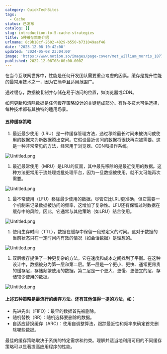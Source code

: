 ```yaml
---
category: QuickTechBites
tags:
  - Cache
status: 已发布
catalog: []
slug: introduction-to-5-cache-strategies
title: 5种缓存策略介绍
urlname: 8c9b18cf-2602-4829-b550-b731049aaf46
date: '2023-12-08 10:42:00'
updated: '2024-05-08 23:04:00'
image: 'https://www.notion.so/images/page-cover/met_william_morris_1877_willow.jpg'
published: 2022-12-08T08:00:00.000Z
---
```


在当今互联网世界中，性能是任何开发团队需要重点考虑的因素。缓存是提升性能的最常用技术之一，因为它简单且适用范围广。


通过缓存，数据被复制并存储在易于访问的位置，如浏览器或CDN。


如何更新和清除数据是任何缓存策略设计的关键组成部分。有许多技术可供选择，每种技术都有其独特的适用场景。


#### 五种缓存策略

1. 最近最少使用（LRU）是一种缓存管理方法，通过移除最长时间未被访问或使用的数据来为新数据腾出空间。它假设最近访问的数据将很快再次被需要。这是一种非常常见的方法，经常用于浏览器、CDN和操作系统。

![Untitled.png](https://prod-files-secure.s3.us-west-2.amazonaws.com/5d24fe63-e567-4804-86f9-9fdc62e13082/74494354-3dc7-4fc2-be3e-7e15913b3f24/Untitled.png?X-Amz-Algorithm=AWS4-HMAC-SHA256&X-Amz-Content-Sha256=UNSIGNED-PAYLOAD&X-Amz-Credential=ASIAZI2LB4667VZ6FT6D%2F20250310%2Fus-west-2%2Fs3%2Faws4_request&X-Amz-Date=20250310T213420Z&X-Amz-Expires=3600&X-Amz-Security-Token=IQoJb3JpZ2luX2VjEE0aCXVzLXdlc3QtMiJHMEUCIG0Lk%2BamTZqwc1qWtyIFbGd6O1nh6cQ5vEtTsEXD7pFOAiEA3IdhrfGz5r73B3F5YwOsRSvG4yvQa5PIKtKJj8T%2ByoYqiAQIlv%2F%2F%2F%2F%2F%2F%2F%2F%2F%2FARAAGgw2Mzc0MjMxODM4MDUiDNelrEB%2BRWLsnBiX%2BSrcA1DUTi7tIUO8DzyT60MH%2Bej%2FoPFliexVkiR4ybd4ost5%2F5wv8RuGS3a%2FBDcbtt28XFTpEN%2FHbGk%2BlB3F0JqFLGQSJHig6k97vQ8AwHI5PCtIQuSQ%2FS8ndPOWJ%2FFK5KOgEt0%2BOIoQu1SWZDr971RDnP5khwC4%2FOZXDwIZeB2BIJOKcKICh%2BuXGzpSwudgy0i%2BMKzlonzezY412zNb8Ju7fLnZD0%2Fxu3ts34X7%2FIrtPiwWfgRLdmkoszo60GRNaCCDPrpaw%2FXAkgCMjz4Enfi89yKHdsMGM66ZIBtTuGV7AtqY2rcAqK2Wk58HpwaoDFushVh1rlM09f5oRmLifLAQ9SCA24X7tkI9JKJmYs6Kyb2JRIU2wE5rpHKJn5dAWjE1Mn5NxYI0nUA8mpd5AxyAOroT6Dp4qvVT3MGcu%2B3Y7XEMGy%2B84F6S8%2B%2FSWYvo24dmNc4qqnHVlZo%2BzPdeh0CXHgR%2Fr8bfmSedxV134AE6TvDrxyhJ329qs%2FFqudreM5kUq7Vp3fKfUD0nEjUtVFnDwKlmki572M4MJmUzf01Pel%2BVhDb00ob3NDnKY6SjeY%2FrDL4OcU3Qie63JGCmYw9IgIgMYfUjnmc0NO14RYaxvHfBJzFtcn1YxLJ7RI6%2BMPervb4GOqUB6AIq%2FNr%2FhJP5nGYF9q9nantT73GH5Vg3lu0zmawjhf%2FcPTgMwFob0CVx9QOHR2ew1Oc2OCk2xSsaSEF40K9UthMBn%2B05Ut8Vny4fWHpw8a%2F0b%2FKflaTVKqiY3StL7HdPo2tMamY7Vm6O1033zMlRSO2Rn2C4p%2FwszJrMK%2FPl6e%2B%2Bh%2FLNCV6tP5OW8%2BsB5Q7cinw1AXuT%2F6QBwtQuaWZPu9zcktuC&X-Amz-Signature=e48beb127677393c24060dec8cbe10226e7295232bf23aa88a9abc03f4a494c3&X-Amz-SignedHeaders=host&x-id=GetObject)

1. 最近最常使用（MRU）是LRU的反面，其中最先移除的是最近使用的数据。这种方法更常用于流处理或批处理平台，因为一旦数据被使用，就不太可能再次需要。

![Untitled.png](https://prod-files-secure.s3.us-west-2.amazonaws.com/5d24fe63-e567-4804-86f9-9fdc62e13082/9394e615-e149-4cd8-9a1b-e3c39cda8184/Untitled.png?X-Amz-Algorithm=AWS4-HMAC-SHA256&X-Amz-Content-Sha256=UNSIGNED-PAYLOAD&X-Amz-Credential=ASIAZI2LB4667VZ6FT6D%2F20250310%2Fus-west-2%2Fs3%2Faws4_request&X-Amz-Date=20250310T213420Z&X-Amz-Expires=3600&X-Amz-Security-Token=IQoJb3JpZ2luX2VjEE0aCXVzLXdlc3QtMiJHMEUCIG0Lk%2BamTZqwc1qWtyIFbGd6O1nh6cQ5vEtTsEXD7pFOAiEA3IdhrfGz5r73B3F5YwOsRSvG4yvQa5PIKtKJj8T%2ByoYqiAQIlv%2F%2F%2F%2F%2F%2F%2F%2F%2F%2FARAAGgw2Mzc0MjMxODM4MDUiDNelrEB%2BRWLsnBiX%2BSrcA1DUTi7tIUO8DzyT60MH%2Bej%2FoPFliexVkiR4ybd4ost5%2F5wv8RuGS3a%2FBDcbtt28XFTpEN%2FHbGk%2BlB3F0JqFLGQSJHig6k97vQ8AwHI5PCtIQuSQ%2FS8ndPOWJ%2FFK5KOgEt0%2BOIoQu1SWZDr971RDnP5khwC4%2FOZXDwIZeB2BIJOKcKICh%2BuXGzpSwudgy0i%2BMKzlonzezY412zNb8Ju7fLnZD0%2Fxu3ts34X7%2FIrtPiwWfgRLdmkoszo60GRNaCCDPrpaw%2FXAkgCMjz4Enfi89yKHdsMGM66ZIBtTuGV7AtqY2rcAqK2Wk58HpwaoDFushVh1rlM09f5oRmLifLAQ9SCA24X7tkI9JKJmYs6Kyb2JRIU2wE5rpHKJn5dAWjE1Mn5NxYI0nUA8mpd5AxyAOroT6Dp4qvVT3MGcu%2B3Y7XEMGy%2B84F6S8%2B%2FSWYvo24dmNc4qqnHVlZo%2BzPdeh0CXHgR%2Fr8bfmSedxV134AE6TvDrxyhJ329qs%2FFqudreM5kUq7Vp3fKfUD0nEjUtVFnDwKlmki572M4MJmUzf01Pel%2BVhDb00ob3NDnKY6SjeY%2FrDL4OcU3Qie63JGCmYw9IgIgMYfUjnmc0NO14RYaxvHfBJzFtcn1YxLJ7RI6%2BMPervb4GOqUB6AIq%2FNr%2FhJP5nGYF9q9nantT73GH5Vg3lu0zmawjhf%2FcPTgMwFob0CVx9QOHR2ew1Oc2OCk2xSsaSEF40K9UthMBn%2B05Ut8Vny4fWHpw8a%2F0b%2FKflaTVKqiY3StL7HdPo2tMamY7Vm6O1033zMlRSO2Rn2C4p%2FwszJrMK%2FPl6e%2B%2Bh%2FLNCV6tP5OW8%2BsB5Q7cinw1AXuT%2F6QBwtQuaWZPu9zcktuC&X-Amz-Signature=5a5ac4aa362efea55dbc225fcbc41e90fda486e9eefed7cb3887c7b14e01ea95&X-Amz-SignedHeaders=host&x-id=GetObject)

1. 最不常使用（LFU）移除最少使用的数据。尽管它比LRU更准确，但它需要一个机制来记录数据被访问的频率，这增加了复杂性。LFU还有保留过时数据在缓存中的风险。因此，它通常与其他策略（如LRU）结合使用。

![Untitled.png](https://prod-files-secure.s3.us-west-2.amazonaws.com/5d24fe63-e567-4804-86f9-9fdc62e13082/ff489bb8-941e-4617-b208-e17020ed7ada/Untitled.png?X-Amz-Algorithm=AWS4-HMAC-SHA256&X-Amz-Content-Sha256=UNSIGNED-PAYLOAD&X-Amz-Credential=ASIAZI2LB4667VZ6FT6D%2F20250310%2Fus-west-2%2Fs3%2Faws4_request&X-Amz-Date=20250310T213420Z&X-Amz-Expires=3600&X-Amz-Security-Token=IQoJb3JpZ2luX2VjEE0aCXVzLXdlc3QtMiJHMEUCIG0Lk%2BamTZqwc1qWtyIFbGd6O1nh6cQ5vEtTsEXD7pFOAiEA3IdhrfGz5r73B3F5YwOsRSvG4yvQa5PIKtKJj8T%2ByoYqiAQIlv%2F%2F%2F%2F%2F%2F%2F%2F%2F%2FARAAGgw2Mzc0MjMxODM4MDUiDNelrEB%2BRWLsnBiX%2BSrcA1DUTi7tIUO8DzyT60MH%2Bej%2FoPFliexVkiR4ybd4ost5%2F5wv8RuGS3a%2FBDcbtt28XFTpEN%2FHbGk%2BlB3F0JqFLGQSJHig6k97vQ8AwHI5PCtIQuSQ%2FS8ndPOWJ%2FFK5KOgEt0%2BOIoQu1SWZDr971RDnP5khwC4%2FOZXDwIZeB2BIJOKcKICh%2BuXGzpSwudgy0i%2BMKzlonzezY412zNb8Ju7fLnZD0%2Fxu3ts34X7%2FIrtPiwWfgRLdmkoszo60GRNaCCDPrpaw%2FXAkgCMjz4Enfi89yKHdsMGM66ZIBtTuGV7AtqY2rcAqK2Wk58HpwaoDFushVh1rlM09f5oRmLifLAQ9SCA24X7tkI9JKJmYs6Kyb2JRIU2wE5rpHKJn5dAWjE1Mn5NxYI0nUA8mpd5AxyAOroT6Dp4qvVT3MGcu%2B3Y7XEMGy%2B84F6S8%2B%2FSWYvo24dmNc4qqnHVlZo%2BzPdeh0CXHgR%2Fr8bfmSedxV134AE6TvDrxyhJ329qs%2FFqudreM5kUq7Vp3fKfUD0nEjUtVFnDwKlmki572M4MJmUzf01Pel%2BVhDb00ob3NDnKY6SjeY%2FrDL4OcU3Qie63JGCmYw9IgIgMYfUjnmc0NO14RYaxvHfBJzFtcn1YxLJ7RI6%2BMPervb4GOqUB6AIq%2FNr%2FhJP5nGYF9q9nantT73GH5Vg3lu0zmawjhf%2FcPTgMwFob0CVx9QOHR2ew1Oc2OCk2xSsaSEF40K9UthMBn%2B05Ut8Vny4fWHpw8a%2F0b%2FKflaTVKqiY3StL7HdPo2tMamY7Vm6O1033zMlRSO2Rn2C4p%2FwszJrMK%2FPl6e%2B%2Bh%2FLNCV6tP5OW8%2BsB5Q7cinw1AXuT%2F6QBwtQuaWZPu9zcktuC&X-Amz-Signature=7ededdcea92fae4d86cf7376a8d3b5da531e7f4d6998820cbb3c4cddd988bf96&X-Amz-SignedHeaders=host&x-id=GetObject)

1. 使用生存时间（TTL），数据在缓存中保留一段预定义的时间。这对于数据的当前状态只在一定时间内有效的情况（如会话数据）是理想的。

![Untitled.png](https://prod-files-secure.s3.us-west-2.amazonaws.com/5d24fe63-e567-4804-86f9-9fdc62e13082/480ed8d3-f3c7-4a40-a9c6-4ca2e915c139/Untitled.png?X-Amz-Algorithm=AWS4-HMAC-SHA256&X-Amz-Content-Sha256=UNSIGNED-PAYLOAD&X-Amz-Credential=ASIAZI2LB4667VZ6FT6D%2F20250310%2Fus-west-2%2Fs3%2Faws4_request&X-Amz-Date=20250310T213420Z&X-Amz-Expires=3600&X-Amz-Security-Token=IQoJb3JpZ2luX2VjEE0aCXVzLXdlc3QtMiJHMEUCIG0Lk%2BamTZqwc1qWtyIFbGd6O1nh6cQ5vEtTsEXD7pFOAiEA3IdhrfGz5r73B3F5YwOsRSvG4yvQa5PIKtKJj8T%2ByoYqiAQIlv%2F%2F%2F%2F%2F%2F%2F%2F%2F%2FARAAGgw2Mzc0MjMxODM4MDUiDNelrEB%2BRWLsnBiX%2BSrcA1DUTi7tIUO8DzyT60MH%2Bej%2FoPFliexVkiR4ybd4ost5%2F5wv8RuGS3a%2FBDcbtt28XFTpEN%2FHbGk%2BlB3F0JqFLGQSJHig6k97vQ8AwHI5PCtIQuSQ%2FS8ndPOWJ%2FFK5KOgEt0%2BOIoQu1SWZDr971RDnP5khwC4%2FOZXDwIZeB2BIJOKcKICh%2BuXGzpSwudgy0i%2BMKzlonzezY412zNb8Ju7fLnZD0%2Fxu3ts34X7%2FIrtPiwWfgRLdmkoszo60GRNaCCDPrpaw%2FXAkgCMjz4Enfi89yKHdsMGM66ZIBtTuGV7AtqY2rcAqK2Wk58HpwaoDFushVh1rlM09f5oRmLifLAQ9SCA24X7tkI9JKJmYs6Kyb2JRIU2wE5rpHKJn5dAWjE1Mn5NxYI0nUA8mpd5AxyAOroT6Dp4qvVT3MGcu%2B3Y7XEMGy%2B84F6S8%2B%2FSWYvo24dmNc4qqnHVlZo%2BzPdeh0CXHgR%2Fr8bfmSedxV134AE6TvDrxyhJ329qs%2FFqudreM5kUq7Vp3fKfUD0nEjUtVFnDwKlmki572M4MJmUzf01Pel%2BVhDb00ob3NDnKY6SjeY%2FrDL4OcU3Qie63JGCmYw9IgIgMYfUjnmc0NO14RYaxvHfBJzFtcn1YxLJ7RI6%2BMPervb4GOqUB6AIq%2FNr%2FhJP5nGYF9q9nantT73GH5Vg3lu0zmawjhf%2FcPTgMwFob0CVx9QOHR2ew1Oc2OCk2xSsaSEF40K9UthMBn%2B05Ut8Vny4fWHpw8a%2F0b%2FKflaTVKqiY3StL7HdPo2tMamY7Vm6O1033zMlRSO2Rn2C4p%2FwszJrMK%2FPl6e%2B%2Bh%2FLNCV6tP5OW8%2BsB5Q7cinw1AXuT%2F6QBwtQuaWZPu9zcktuC&X-Amz-Signature=e73577b61b89aa47ed80993d15bf7b9f2ed0d73a7f739660d0918d8dab26e95a&X-Amz-SignedHeaders=host&x-id=GetObject)

1. 双层缓存提供了一种更复杂的方法，它在速度和成本之间找到了平衡。在这种设计中，数据被分为第一层和第二层。第一层是一个更小、更快、通常更昂贵的缓存层，存储频繁使用的数据。第二层是一个更大、更慢、更便宜的层，存储较少使用的数据。

![Untitled.png](https://prod-files-secure.s3.us-west-2.amazonaws.com/5d24fe63-e567-4804-86f9-9fdc62e13082/35e68090-275d-4707-9e9a-ce86f000e9eb/Untitled.png?X-Amz-Algorithm=AWS4-HMAC-SHA256&X-Amz-Content-Sha256=UNSIGNED-PAYLOAD&X-Amz-Credential=ASIAZI2LB4667VZ6FT6D%2F20250310%2Fus-west-2%2Fs3%2Faws4_request&X-Amz-Date=20250310T213420Z&X-Amz-Expires=3600&X-Amz-Security-Token=IQoJb3JpZ2luX2VjEE0aCXVzLXdlc3QtMiJHMEUCIG0Lk%2BamTZqwc1qWtyIFbGd6O1nh6cQ5vEtTsEXD7pFOAiEA3IdhrfGz5r73B3F5YwOsRSvG4yvQa5PIKtKJj8T%2ByoYqiAQIlv%2F%2F%2F%2F%2F%2F%2F%2F%2F%2FARAAGgw2Mzc0MjMxODM4MDUiDNelrEB%2BRWLsnBiX%2BSrcA1DUTi7tIUO8DzyT60MH%2Bej%2FoPFliexVkiR4ybd4ost5%2F5wv8RuGS3a%2FBDcbtt28XFTpEN%2FHbGk%2BlB3F0JqFLGQSJHig6k97vQ8AwHI5PCtIQuSQ%2FS8ndPOWJ%2FFK5KOgEt0%2BOIoQu1SWZDr971RDnP5khwC4%2FOZXDwIZeB2BIJOKcKICh%2BuXGzpSwudgy0i%2BMKzlonzezY412zNb8Ju7fLnZD0%2Fxu3ts34X7%2FIrtPiwWfgRLdmkoszo60GRNaCCDPrpaw%2FXAkgCMjz4Enfi89yKHdsMGM66ZIBtTuGV7AtqY2rcAqK2Wk58HpwaoDFushVh1rlM09f5oRmLifLAQ9SCA24X7tkI9JKJmYs6Kyb2JRIU2wE5rpHKJn5dAWjE1Mn5NxYI0nUA8mpd5AxyAOroT6Dp4qvVT3MGcu%2B3Y7XEMGy%2B84F6S8%2B%2FSWYvo24dmNc4qqnHVlZo%2BzPdeh0CXHgR%2Fr8bfmSedxV134AE6TvDrxyhJ329qs%2FFqudreM5kUq7Vp3fKfUD0nEjUtVFnDwKlmki572M4MJmUzf01Pel%2BVhDb00ob3NDnKY6SjeY%2FrDL4OcU3Qie63JGCmYw9IgIgMYfUjnmc0NO14RYaxvHfBJzFtcn1YxLJ7RI6%2BMPervb4GOqUB6AIq%2FNr%2FhJP5nGYF9q9nantT73GH5Vg3lu0zmawjhf%2FcPTgMwFob0CVx9QOHR2ew1Oc2OCk2xSsaSEF40K9UthMBn%2B05Ut8Vny4fWHpw8a%2F0b%2FKflaTVKqiY3StL7HdPo2tMamY7Vm6O1033zMlRSO2Rn2C4p%2FwszJrMK%2FPl6e%2B%2Bh%2FLNCV6tP5OW8%2BsB5Q7cinw1AXuT%2F6QBwtQuaWZPu9zcktuC&X-Amz-Signature=e7b6e2997550070fa8a6d706a62294e5d1b5d3acd3da3385314b13b7870b4acb&X-Amz-SignedHeaders=host&x-id=GetObject)


#### 上述五种策略是最流行的缓存方法。还有其他值得一提的方法，如：

- 先进先出（FIFO）：最早的数据首先被删除。
- 随机替换（RR）：随机选择要删除的数据。
- 自适应替换缓存（ARC）：使用自调整算法，跟踪最近性和频率来确定首先删除哪些数据。

最佳的缓存策略取决于系统的特定需求和约束。理解并适当地利用可用的不同缓存策略可以显著提高应用程序的性能。

